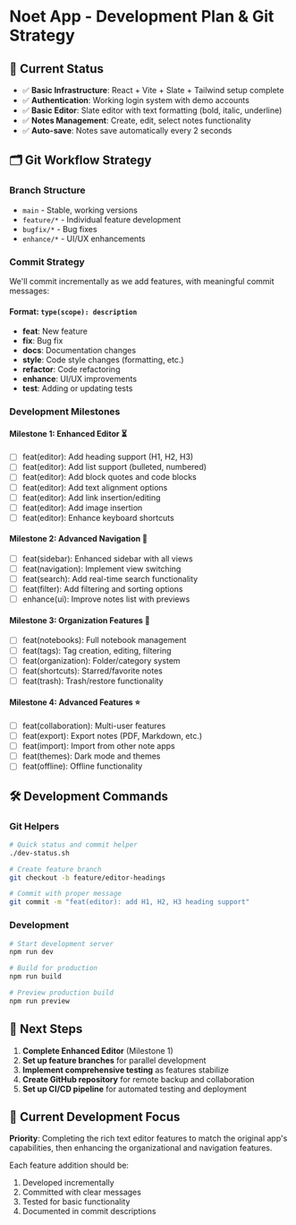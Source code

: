 # Noet App - Development Plan & Git Strategy

## 🎯 Current Status
- ✅ **Basic Infrastructure**: React + Vite + Slate + Tailwind setup complete
- ✅ **Authentication**: Working login system with demo accounts
- ✅ **Basic Editor**: Slate editor with text formatting (bold, italic, underline)
- ✅ **Notes Management**: Create, edit, select notes functionality
- ✅ **Auto-save**: Notes save automatically every 2 seconds

## 🗂 Git Workflow Strategy

### Branch Structure
- `main` - Stable, working versions
- `feature/*` - Individual feature development
- `bugfix/*` - Bug fixes
- `enhance/*` - UI/UX enhancements

### Commit Strategy
We'll commit incrementally as we add features, with meaningful commit messages:

#### Format: `type(scope): description`
- **feat**: New feature
- **fix**: Bug fix
- **docs**: Documentation changes
- **style**: Code style changes (formatting, etc.)
- **refactor**: Code refactoring
- **enhance**: UI/UX improvements
- **test**: Adding or updating tests

### Development Milestones

#### Milestone 1: Enhanced Editor ⏳
- [ ] feat(editor): Add heading support (H1, H2, H3)
- [ ] feat(editor): Add list support (bulleted, numbered)
- [ ] feat(editor): Add block quotes and code blocks
- [ ] feat(editor): Add text alignment options
- [ ] feat(editor): Add link insertion/editing
- [ ] feat(editor): Add image insertion
- [ ] feat(editor): Enhance keyboard shortcuts

#### Milestone 2: Advanced Navigation 🔄
- [ ] feat(sidebar): Enhanced sidebar with all views
- [ ] feat(navigation): Implement view switching
- [ ] feat(search): Add real-time search functionality
- [ ] feat(filter): Add filtering and sorting options
- [ ] enhance(ui): Improve notes list with previews

#### Milestone 3: Organization Features 📁
- [ ] feat(notebooks): Full notebook management
- [ ] feat(tags): Tag creation, editing, filtering
- [ ] feat(organization): Folder/category system
- [ ] feat(shortcuts): Starred/favorite notes
- [ ] feat(trash): Trash/restore functionality

#### Milestone 4: Advanced Features ⭐
- [ ] feat(collaboration): Multi-user features
- [ ] feat(export): Export notes (PDF, Markdown, etc.)
- [ ] feat(import): Import from other note apps
- [ ] feat(themes): Dark mode and themes
- [ ] feat(offline): Offline functionality

## 🛠 Development Commands

### Git Helpers
```bash
# Quick status and commit helper
./dev-status.sh

# Create feature branch
git checkout -b feature/editor-headings

# Commit with proper message
git commit -m "feat(editor): add H1, H2, H3 heading support"
```

### Development
```bash
# Start development server
npm run dev

# Build for production
npm run build

# Preview production build
npm run preview
```

## 📝 Next Steps

1. **Complete Enhanced Editor** (Milestone 1)
2. **Set up feature branches** for parallel development
3. **Implement comprehensive testing** as features stabilize
4. **Create GitHub repository** for remote backup and collaboration
5. **Set up CI/CD pipeline** for automated testing and deployment

## 🔄 Current Development Focus

**Priority**: Completing the rich text editor features to match the original app's capabilities, then enhancing the organizational and navigation features.

Each feature addition should be:
1. Developed incrementally
2. Committed with clear messages
3. Tested for basic functionality
4. Documented in commit descriptions
